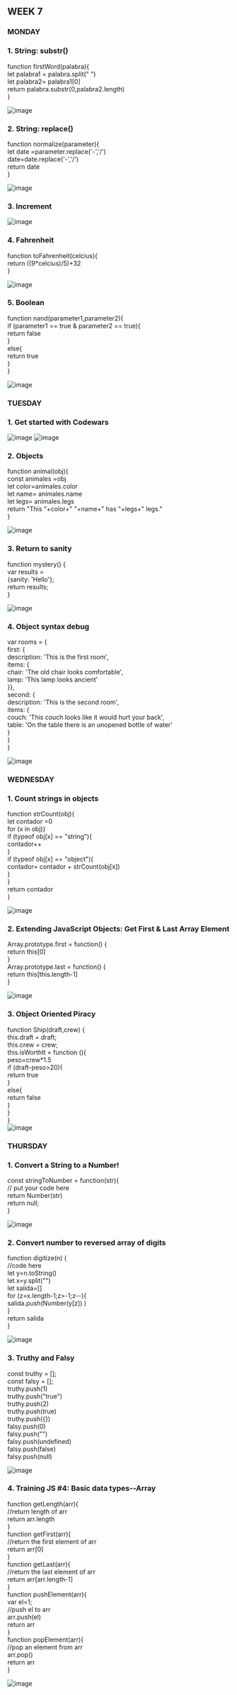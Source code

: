 ## WEEK 7

### MONDAY
### 1. String: substr()

function firstWord(palabra){ <br>
    let palabra1 = palabra.split(" ")  <br>
    let palabra2= palabra1[0]  <br>
    return palabra.substr(0,palabra2.length)  <br>
} <br>

![image](https://github.com/faviola14/core-code-readme/assets/98840536/b1858ed2-5420-4aa1-a9d2-8b035c28844f)

### 2. String: replace()

function normalize(parameter){ <br>
    let date =parameter.replace('-','/') <br>
    date=date.replace('-','/') <br>
    return date <br>
    } <br>
    
![image](https://github.com/faviola14/core-code-readme/assets/98840536/1a72c08a-bb73-4a0c-9a99-e5acbf2b3b61)


### 3. Increment

![image](https://github.com/faviola14/core-code-readme/assets/98840536/347f5116-f6e6-4de1-a35e-521b76f61160)

### 4. Fahrenheit

function toFahrenheit(celcius){ <br>
return ((9*celcius)/5)+32 <br>
} <br>

![image](https://github.com/faviola14/core-code-readme/assets/98840536/d85fa60b-574c-4c30-aefa-f740bd2c236c)

### 5. Boolean

function nand(parameter1,parameter2){ <br>
  if (parameter1 == true & parameter2 == true){ <br>
    return false <br>
  } <br>
  else{ <br>
    return true <br>
  } <br>
} <br>

![image](https://github.com/faviola14/core-code-readme/assets/98840536/51c00417-8fe2-448e-9159-219e2574ddc2)



### TUESDAY
### 1. Get started with Codewars

![image](https://github.com/faviola14/core-code-readme/assets/98840536/3b0ed6fb-02ec-4dae-8ac2-7ff84536156e)
![image](https://github.com/faviola14/core-code-readme/assets/98840536/d6c4b5c2-b037-4341-9fa6-605ac06d4df3)

### 2. Objects

function animal(obj){ <br>
    const animales =obj <br>
    let color=animales.color <br>
    let name= animales.name <br>
    let legs= animales.legs <br>
    return "This "+color+" "+name+" has "+legs+" legs." <br>
} <br>

![image](https://github.com/faviola14/core-code-readme/assets/98840536/f84114c7-7832-4dc7-abe5-f53dcb6deec4)


### 3. Return to sanity

function mystery() { <br>
    var results = <br>
    {sanity: 'Hello'}; <br>
    return results; <br>
} <br>

![image](https://github.com/faviola14/core-code-readme/assets/98840536/745f3d7a-3782-49e4-a448-3a336e171feb)


### 4. Object syntax debug

var rooms = { <br>
    first: { <br>
    description: 'This is the first room', <br>
    items: { <br>
        chair: 'The old chair looks comfortable', <br>
        lamp: 'This lamp looks ancient' <br>
    }}, <br>
    second: { <br>
    description: 'This is the second room', <br>
    items: { <br>
        couch: 'This couch looks like it would hurt your back', <br>
        table: 'On the table there is an unopened bottle of water' <br>
    } <br>
    } <br>
} <br>

![image](https://github.com/faviola14/core-code-readme/assets/98840536/f53c989a-826c-40d9-9ba7-fff55e30844f)



### WEDNESDAY
### 1. Count strings in objects

function strCount(obj){ <br>
    let contador =0 <br>
    for (x in obj)} <br>
        if (typeof obj[x] == "string"){ <br>
            contador++ <br>
        } <br>
        if (typeof obj[x] == "object"){ <br>
            contador= contador + strCount(obj[x]) <br>
        } <br>
    } <br>
    return contador <br>
    } <br>
    
![image](https://github.com/faviola14/core-code-readme/assets/98840536/1ee95df1-13ed-47da-bc9f-75f35ba207dc)


### 2. Extending JavaScript Objects: Get First & Last Array Element

Array.prototype.first = function() {<br>
    return this[0] <br>
} <br>
Array.prototype.last = function() { <br>
    return this[this.length-1] <br>
} <br>

![image](https://github.com/faviola14/core-code-readme/assets/98840536/aec46e8c-d7a4-464a-b5e7-78e8aa6f710e)

### 3. Object Oriented Piracy

function Ship(draft,crew) { <br>
    this.draft = draft; <br>
    this.crew = crew; <br>
    this.isWorthIt = function (){ <br>
        peso=crew*1.5 <br>
        if (draft-peso>20){ <br>
            return true <br>
        } <br>
        else{ <br>
            return false <br>
        } <br>
    } <br>
} <br>
![image](https://github.com/faviola14/core-code-readme/assets/98840536/48b118a6-201f-4210-ac21-37c80a6dee22)


### THURSDAY 
### 1. Convert a String to a Number!

const stringToNumber = function(str){ <br>
    // put your code here <br>
    return Number(str) <br>
    return null; <br>
} <br>

![image](https://github.com/faviola14/core-code-readme/assets/98840536/499d3f0b-8aa9-4bc1-969e-099cb660d48d)

### 2. Convert number to reversed array of digits

function digitize(n) { <br>
    //code here <br>
    let y=n.toString() <br>
    let x=y.split("") <br>
    let salida=[] <br>
    for (z=x.length-1;z>-1;z--){ <br>
        salida.push(Number(y[z]) ) <br>
    } <br>
    return salida <br>
} <br>

![image](https://github.com/faviola14/core-code-readme/assets/98840536/8c68215f-3855-490f-b164-da342240c897)

### 3. Truthy and Falsy

const truthy = []; <br>
const falsy = []; <br>
truthy.push(1) <br>
truthy.push("true") <br>
truthy.push(2) <br>
truthy.push(true) <br>
truthy.push({}) <br>
falsy.push(0) <br>
falsy.push("") <br>
falsy.push(undefined) <br>
falsy.push(false) <br>
falsy.push(null) <br>

![image](https://github.com/faviola14/core-code-readme/assets/98840536/065dc2f2-dfcc-4643-957f-d9cc6bde06b6)

### 4. Training JS #4: Basic data types--Array

function getLength(arr){ <br>
  //return length of arr <br>
  return arr.length <br>
} <br>
function getFirst(arr){ <br>
  //return the first element of arr <br>
  return arr[0] <br>
} <br>
function getLast(arr){ <br>
  //return the last element of arr <br>
  return arr[arr.length-1] <br>
} <br>
function pushElement(arr){ <br>
  var el=1; <br>
  //push el to arr <br>
  arr.push(el) <br>
  return arr <br>
} <br>
function popElement(arr){ <br>
  //pop an element from arr <br>
  arr.pop() <br>
  return arr <br>
} <br>

![image](https://github.com/faviola14/core-code-readme/assets/98840536/74720f3a-b5a4-4091-8962-0e1097fd8f64)
